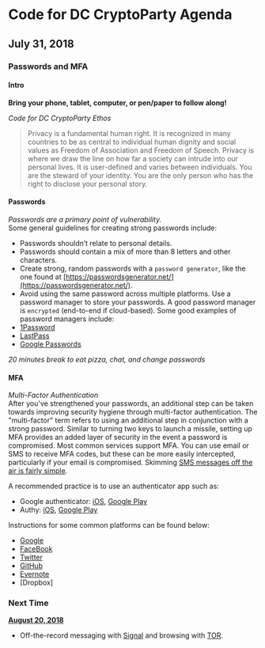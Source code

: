 # Code for DC CryptoParty Agenda
## July 31, 2018
### Passwords and MFA

#### Intro
**Bring your phone, tablet, computer, or pen/paper to follow along!**

_Code for DC CryptoParty Ethos_
> Privacy is a fundamental human right. It is recognized in many countries to be as central to individual human dignity and social values as Freedom of Association and Freedom of Speech. Privacy is where we draw the line on how far a society can intrude into our personal lives. It is user-defined and varies between individuals. You are the steward of your identity. You are the only person who has the right to disclose your personal story.

#### Passwords
_Passwords are a primary point of vulnerability._ <br />
Some general guidelines for creating strong passwords include:
- Passwords shouldn’t relate to personal details.
- Passwords should contain a mix of more than 8 letters and other characters.
- Create strong, random passwords with a `password generator`, like the one found at [https://passwordsgenerator.net/](https://passwordsgenerator.net/).
- Avoid using the same password across multiple platforms.
Use a password manager to store your passwords. A good password manager is `encrypted` (end-to-end if cloud-based). Some good examples of password managers include:
- [1Password](https://1password.com/)
- [LastPass](https://lastpass.com/)
- [Google Passwords](https://passwords.google.com)

_20 minutes break to eat pizza, chat, and change passwords_

#### MFA
_Multi-Factor Authentication_ <br />
After you've strengthened your passwords, an additional step can be taken towards improving security hygiene through multi-factor authentication. The "multi-factor" term refers to using an additional step in conjunction with a strong password. Similar to turning two keys to launch a missile, setting up MFA provides an added layer of security in the event a password is compromised. Most common services support MFA. You can use email or SMS to receive MFA codes, but these can be more easily intercepted, particularly if your email is compromised. Skimming [SMS messages off the air is fairly simple](http://www.slate.com/articles/technology/technology/2007/03/how_do_you_intercept_a_text_message.html).

A recommended practice is to use an authenticator app such as:
- Google authenticator: [iOS](https://itunes.apple.com/us/app/google-authenticator/id388497605?mt=8), [Google Play](https://play.google.com/store/apps/details?id=com.google.android.apps.authenticator2&hl=en_US)
- Authy: [iOS](https://itunes.apple.com/us/app/authy/id494168017?mt=8), [Google Play](https://play.google.com/store/apps/details?id=com.authy.authy&hl=en_US)

Instructions for some common platforms can be found below:
- [Google](https://www.google.com/landing/2step/)
- [FaceBook](https://www.facebook.com/help/148233965247823)
- [Twitter](https://help.twitter.com/en/managing-your-account/two-factor-authentication)
- [GitHub](https://help.github.com/articles/securing-your-account-with-two-factor-authentication-2fa/)
- [Evernote](https://help.evernote.com/hc/en-us/articles/208314238-How-to-set-up-two-step-verification)
- [Dropbox]

### Next Time
**[August 20, 2018](https://github.com/csethna/cryptoparty_dc/blob/master/8_20_18.md)**
- Off-the-record messaging with [Signal](https://signal.org/) and browsing with [TOR](https://www.torproject.org/).
